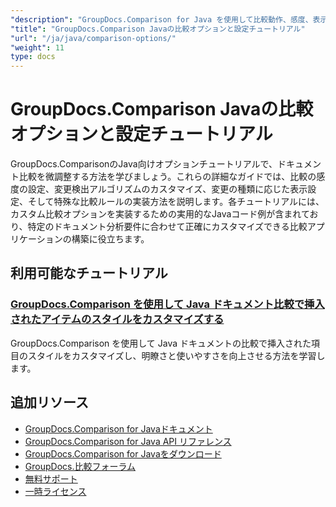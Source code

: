 ```yaml
---
"description": "GroupDocs.Comparison for Java を使用して比較動作、感度、表示オプションをカスタマイズするためのステップバイステップのチュートリアル。"
"title": "GroupDocs.Comparison Javaの比較オプションと設定チュートリアル"
"url": "/ja/java/comparison-options/"
"weight": 11
type: docs
---
```

# GroupDocs.Comparison Javaの比較オプションと設定チュートリアル

GroupDocs.ComparisonのJava向けオプションチュートリアルで、ドキュメント比較を微調整する方法を学びましょう。これらの詳細なガイドでは、比較の感度の設定、変更検出アルゴリズムのカスタマイズ、変更の種類に応じた表示設定、そして特殊な比較ルールの実装方法を説明します。各チュートリアルには、カスタム比較オプションを実装するための実用的なJavaコード例が含まれており、特定のドキュメント分析要件に合わせて正確にカスタマイズできる比較アプリケーションの構築に役立ちます。

## 利用可能なチュートリアル

### [GroupDocs.Comparison を使用して Java ドキュメント比較で挿入されたアイテムのスタイルをカスタマイズする](./groupdocs-comparison-java-custom-inserted-item-styles/)
GroupDocs.Comparison を使用して Java ドキュメントの比較で挿入された項目のスタイルをカスタマイズし、明瞭さと使いやすさを向上させる方法を学習します。

## 追加リソース

- [GroupDocs.Comparison for Javaドキュメント](https://docs.groupdocs.com/comparison/java/)
- [GroupDocs.Comparison for Java API リファレンス](https://reference.groupdocs.com/comparison/java/)
- [GroupDocs.Comparison for Javaをダウンロード](https://releases.groupdocs.com/comparison/java/)
- [GroupDocs.比較フォーラム](https://forum.groupdocs.com/c/comparison)
- [無料サポート](https://forum.groupdocs.com/)
- [一時ライセンス](https://purchase.groupdocs.com/temporary-license/)